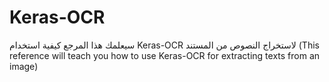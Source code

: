 # Keras-OCR
سيعلمك هذا المرجع كيفية استخدام Keras-OCR لاستخراج النصوص من المستند
(This reference will teach you how to use Keras-OCR for extracting texts from an image)
